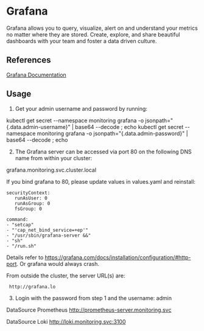 # Grafana

Grafana allows you to query, visualize, alert on and understand your metrics no matter where they are stored. Create, explore, and share beautiful dashboards with your team and foster a data driven culture.

## References

[Grafana Documentation](https://grafana.com/docs/?pg=oss-graf&plcmt=quick-links)

## Usage

1. Get your admin username and password by running:

  kubectl get secret --namespace monitoring grafana -o jsonpath="{.data.admin-username}" | base64 --decode ; echo
  kubectl get secret --namespace monitoring grafana -o jsonpath="{.data.admin-password}" | base64 --decode ; echo

2. The Grafana server can be accessed via port 80 on the following DNS name from within your cluster:

  grafana.monitoring.svc.cluster.local

  If you bind grafana to 80, please update values in values.yaml and reinstall:

```
securityContext:
   runAsUser: 0
   runAsGroup: 0
   fsGroup: 0

command:
- "setcap"
- "'cap_net_bind_service=+ep'"
- "/usr/sbin/grafana-server &&"
- "sh"
- "/run.sh"
```

   Details refer to https://grafana.com/docs/installation/configuration/#http-port.
   Or grafana would always crash.

   From outside the cluster, the server URL(s) are:

     http://grafana.lo

3. Login with the password from step 1 and the username: admin

DataSource Prometheus
http://prometheus-server.monitoring.svc

DataSource Loki
http://loki.monitoring.svc:3100
